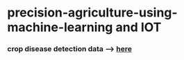 # precision-agriculture-using-machine-learning and IOT


### crop disease detection data --> [here](https://www.kaggle.com/vipoooool/new-plant-diseases-dataset)
